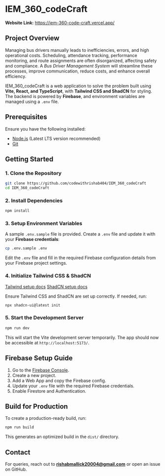 # IEM_360_codeCraft

**Website Link:** https://iem-360-code-craft.vercel.app/

## Project Overview

Managing bus drivers manually leads to inefficiencies, errors, and high operational costs. Scheduling, attendance tracking, performance monitoring, and route assignments are often disorganized, affecting safety and compliance. A _Bus Driver Management System_ will streamline these processes, improve communication, reduce costs, and enhance overall efficiency.

IEM_360_codeCraft is a web application to solve the problem built using **Vite, React, and TypeScript**, with **Tailwind CSS and ShadCN** for styling. The backend is powered by **Firebase**, and environment variables are managed using a `.env` file.

## Prerequisites

Ensure you have the following installed:

- [Node.js](https://nodejs.org/) (Latest LTS version recommended)
- [Git](https://git-scm.com/)

## Getting Started

### 1. Clone the Repository

```sh
git clone https://github.com/codewithrishab404/IEM_360_codeCraft
cd IEM_360_codeCraft
```

### 2. Install Dependencies

```sh
npm install
```

### 3. Setup Environment Variables

A sample `.env.sample` file is provided. Create a `.env` file and update it with your **Firebase credentials**:

```sh
cp .env.sample .env
```

Edit the `.env` file and fill in the required Firebase configuration details from your Firebase project settings.

### 4. Initialize Tailwind CSS & ShadCN

[Tailwind setup docs](https://tailwindcss.com/docs/installation/using-vite)
[ShadCN setup docs](https://ui.shadcn.com/docs/installation/vite)

Ensure Tailwind CSS and ShadCN are set up correctly. If needed, run:

```sh
npx shadcn-ui@latest init
```

### 5. Start the Development Server

```sh
npm run dev
```

This will start the Vite development server temporarily. The app should now be accessible at `http://localhost:5173/`.

## Firebase Setup Guide

1. Go to the [Firebase Console](https://console.firebase.google.com/).
2. Create a new project.
3. Add a Web App and copy the Firebase config.
4. Update your `.env` file with the required Firebase credentials.
5. Enable Firestore and Authentication.

## Build for Production

To create a production-ready build, run:

```sh
npm run build
```

This generates an optimized build in the `dist/` directory.

## Contact

For queries, reach out to **rishabmallick20004@gmail.com** or open an issue on GitHub.

